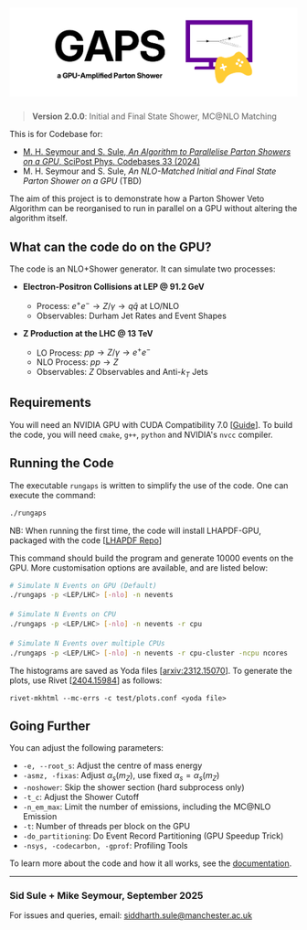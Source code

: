 # ![GAPS: a GPU-Amplified Parton Shower](doc/banner.png)

<!-- # GAPS: a GPU-Amplified Parton Shower -->

> **Version 2.0.0**: Initial and Final State Shower, MC@NLO Matching

This is for Codebase for:

- [M. H. Seymour and S. Sule, _An Algorithm to Parallelise Parton Showers on a GPU_, SciPost Phys. Codebases 33 (2024)](https://scipost.org/SciPostPhysCodeb.33)
- M. H. Seymour and S. Sule, _An NLO-Matched Initial and Final State Parton Shower on a GPU_ (TBD)

The aim of this project is to demonstrate how a Parton Shower Veto Algorithm can be reorganised to run in parallel on a GPU without altering the algorithm itself.

## What can the code do on the GPU?

The code is an NLO+Shower generator. It can simulate two processes:

- **Electron-Positron Collisions at LEP @ 91.2 GeV** 
  - Process: $e^+ e^- \to Z/\gamma \to q \bar{q}$ at LO/NLO
  - Observables: Durham Jet Rates and Event Shapes

- **Z Production at the LHC @ 13 TeV**
  - LO Process:  $p p \to Z/\gamma \to e^+ e^-$
  - NLO Process: $p p \to Z$
  - Observables: $Z$ Observables and Anti-$k_T$ Jets

## Requirements

You will need an NVIDIA GPU with CUDA Compatibility 7.0 [[Guide](https://developer.nvidia.com/cuda-gpus)]. To build the code, you will need `cmake`, `g++`, `python` and NVIDIA's `nvcc` compiler.

## Running the Code

The executable ```rungaps``` is written to simplify the use of the code. One can execute the command:

```bash
./rungaps
```

NB: When running the first time, the code will install LHAPDF-GPU, packaged with the code [[LHAPDF Repo](https://gitlab.com/hepcedar/lhapdf/-/tree/kokkos_version/)]

This command should build the program and generate 10000 events on the GPU. More customisation options are available, and are listed below:

```bash
# Simulate N Events on GPU (Default)
./rungaps -p <LEP/LHC> [-nlo] -n nevents

# Simulate N Events on CPU
./rungaps -p <LEP/LHC> [-nlo] -n nevents -r cpu

# Simulate N Events over multiple CPUs
./rungaps -p <LEP/LHC> [-nlo] -n nevents -r cpu-cluster -ncpu ncores
```

The histograms are saved as Yoda files [[arxiv:2312.15070](https://arxiv.org/abs/2312.15070)]. To generate the plots, use Rivet [[2404.15984](https://arxiv.org/abs/2404.15984)] as follows:

```shell
rivet-mkhtml --mc-errs -c test/plots.conf <yoda file>
```

## Going Further

You can adjust the following parameters:

- `-e, --root_s`: Adjust the centre of mass energy
- `-asmz, -fixas`: Adjust $\alpha_s(m_Z)$, use fixed $\alpha_s=\alpha_s(m_Z)$
- `-noshower`: Skip the shower section (hard subprocess only)
- `-t_c`: Adjust the Shower Cutoff
- `-n_em_max`: Limit the number of emissions, including the MC@NLO Emission
- `-t`: Number of threads per block on the GPU
- `-do_partitioning`: Do Event Record Partitioning (GPU Speedup Trick)
- `-nsys, -codecarbon, -gprof`: Profiling Tools

To learn more about the code and how it all works, see the [documentation](https://gitlab.com/siddharthsule/gaps/-/wikis/home).

***

### Sid Sule + Mike Seymour, September 2025

For issues and queries, email: [siddharth.sule@manchester.ac.uk](mailto:siddharth.sule@manchester.ac.uk)
